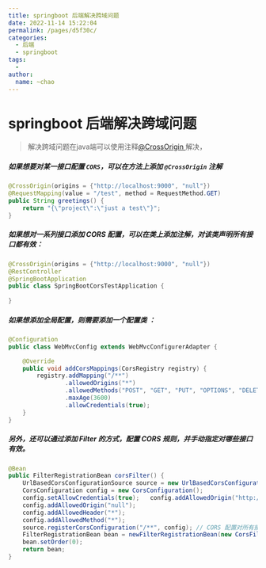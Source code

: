 ```yaml
---
title: springboot 后端解决跨域问题
date: 2022-11-14 15:22:04
permalink: /pages/d5f30c/
categories:
  - 后端
  - springboot
tags:
  - 
author: 
  name: ~chao
---
```

# springboot 后端解决跨域问题

> 解决跨域问题在java端可以使用注释[@CrossOrigin ](/CrossOrigin ) 解决， 


##### 如果想要对某一接口配置 `CORS`，可以在方法上添加 `@CrossOrigin` 注解

```java
@CrossOrigin(origins = {"http://localhost:9000", "null"})
@RequestMapping(value = "/test", method = RequestMethod.GET)
public String greetings() {
    return "{\"project\":\"just a test\"}";
}
```

##### 如果想对一系列接口添加 CORS 配置，可以在类上添加注解，对该类声明所有接口都有效：

```java
@CrossOrigin(origins = {"http://localhost:9000", "null"})
@RestController
@SpringBootApplication
public class SpringBootCorsTestApplication {
    
}
```

##### 如果想添加全局配置，则需要添加一个配置类 ：

```java
@Configuration
public class WebMvcConfig extends WebMvcConfigurerAdapter {

    @Override
    public void addCorsMappings(CorsRegistry registry) {
        registry.addMapping("/**")
                .allowedOrigins("*")
                .allowedMethods("POST", "GET", "PUT", "OPTIONS", "DELETE")
                .maxAge(3600)
                .allowCredentials(true);
    }
}
```

##### 另外，还可以通过添加 Filter 的方式，配置 CORS 规则，并手动指定对哪些接口有效。

```java
@Bean
public FilterRegistrationBean corsFilter() {
    UrlBasedCorsConfigurationSource source = new UrlBasedCorsConfigurationSource();
    CorsConfiguration config = new CorsConfiguration();
    config.setAllowCredentials(true);	config.addAllowedOrigin("http://localhost:9000");
    config.addAllowedOrigin("null");
    config.addAllowedHeader("*");
    config.addAllowedMethod("*");
    source.registerCorsConfiguration("/**", config); // CORS 配置对所有接口都有效
    FilterRegistrationBean bean = newFilterRegistrationBean(new CorsFilter(source));
    bean.setOrder(0);
    return bean;
}
```
